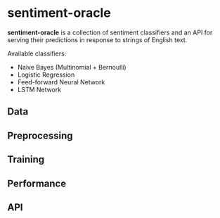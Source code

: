 # sentiment-oracle

**sentiment-oracle** is a collection of sentiment classifiers and an API for serving their predictions in response to strings of English text.

Available classifiers:

  * Naive Bayes (Multinomial + Bernoulli)
  * Logistic Regression
  * Feed-forward Neural Network
  * LSTM Network

## Data

## Preprocessing

## Training

## Performance

## API
